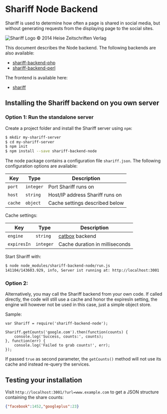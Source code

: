 # Shariff Node Backend

Shariff is used to determine how often a page is shared in social media, but without generating requests from the displaying page to the social sites.

![Shariff Logo © 2014 Heise Zeitschriften Verlag](http://www.heise.de/icons/ho/shariff-logo.png)

This document describes the Node backend. The following backends are also available:

* [shariff-backend-php](https://github.com/heiseonline/shariff-backend-php)
* [shariff-backend-perl](https://github.com/heiseonline/shariff-backend-perl)

The frontend is available here:

* [shariff](https://github.com/heiseonline/shariff)

## Installing the Shariff backend on you own server

### Option 1: Run the standalone server

Create a project folder and install the Shariff server using `npm`:

```sh
$ mkdir my-shariff-server
$ cd my-shariff-server
$ npm init
$ npm install --save shariff-backend-node
```

The node package contains a configuration file `shariff.json`. The following configuration options are available:

| Key         | Type | Description |
|-------------|------|-------------|
| `port`    | `integer`  | Port Shariff runs on |
| `host`    | `string`  | Host/IP address Shariff runs on |
| `cache`    | `object`  | Cache settings described below |

Cache settings:

| Key         | Type | Description |
|-------------|------|-------------|
| `engine` | `string` | [catbox](https://github.com/hapijs/catbox) backend |
| `expiresIn` | `integer` | Cache duration in milliseconds |

Start Shariff with:

```bash
$ node node_modules/shariff-backend-node/run.js
141104/143603.929, info, Server ist running at: http://localhost:3001
```
### Option 2:

Alternatively, you may call the Shariff backend from your own code. If called directly, the code will still use a cache and honor the expiresIn setting, the engine will however not be used in this case, just a simple object store.

Sample:

```node
var Shariff = require('shariff-backend-node');

Shariff.getCounts('google.com').then(function(counts) {
    console.log('Success, counts:', counts);
}, function(err) {
    console.log('Failed to grab counts!', err);
});
```
If passed `true` as second parameter, the `getCounts()` method will not use its cache and instead re-query the services.

## Testing your installation

Visit `http://localhost:3001/?url=www.example.com` to get a JSON structure containing the share counts:

```json
{"facebook":1452,"googleplus":23}
```
